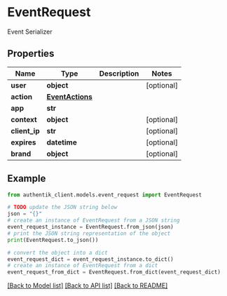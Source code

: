 # EventRequest

Event Serializer

## Properties

Name | Type | Description | Notes
------------ | ------------- | ------------- | -------------
**user** | **object** |  | [optional] 
**action** | [**EventActions**](EventActions.md) |  | 
**app** | **str** |  | 
**context** | **object** |  | [optional] 
**client_ip** | **str** |  | [optional] 
**expires** | **datetime** |  | [optional] 
**brand** | **object** |  | [optional] 

## Example

```python
from authentik_client.models.event_request import EventRequest

# TODO update the JSON string below
json = "{}"
# create an instance of EventRequest from a JSON string
event_request_instance = EventRequest.from_json(json)
# print the JSON string representation of the object
print(EventRequest.to_json())

# convert the object into a dict
event_request_dict = event_request_instance.to_dict()
# create an instance of EventRequest from a dict
event_request_from_dict = EventRequest.from_dict(event_request_dict)
```
[[Back to Model list]](../README.md#documentation-for-models) [[Back to API list]](../README.md#documentation-for-api-endpoints) [[Back to README]](../README.md)


